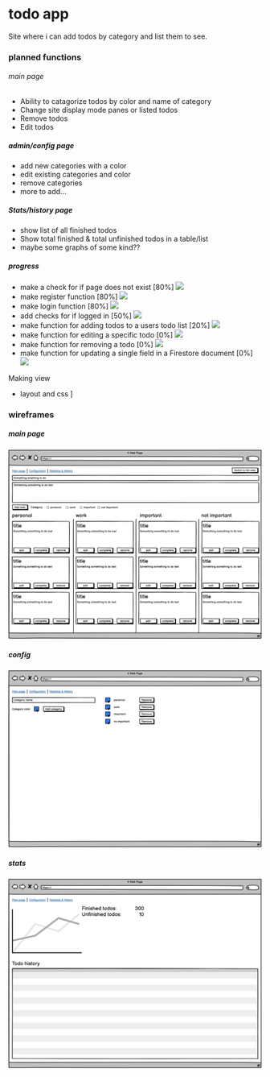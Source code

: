 # todo app
Site where i can add todos by category and list them to see.


### planned functions

###### main page
- Ability to catagorize todos by color and name of category
- Change site display mode panes or listed todos
- Remove todos
- Edit todos 



##### admin/config page
- add new categories with a color
- edit existing categories and color
- remove categories
- more to add...


##### Stats/history page
- show list of all finished todos 
- Show total finished & total unfinished todos in a table/list
- maybe some graphs of some kind??

##### progress

- make a check for if page does not exist [80%]
![](https://progress-bar.dev/80/?scale=500)
- make register function [80%]
![](https://progress-bar.dev/80/?scale=500)
- make login function [80%]
![](https://progress-bar.dev/80/?scale=500)
- add checks for if logged in [50%]
![](https://progress-bar.dev/50/?scale=500)
- make function for adding todos to a users todo list [20%]
![](https://progress-bar.dev/20/?scale=500)
- make function for editing a specific todo [0%]
![](https://progress-bar.dev/0/?scale=500)
- make function for removing a todo [0%]
![](https://progress-bar.dev/0/?scale=500)
- make function for updating a single field in a Firestore document [0%]
![](https://progress-bar.dev/0/?scale=500)

Making view
- layout and css                                     ]

### wireframes

##### main page
![Alt text](wireframes/main.png)
##### config
![Alt text](wireframes/config.png)
##### stats
![Alt text](wireframes/stats.png)



